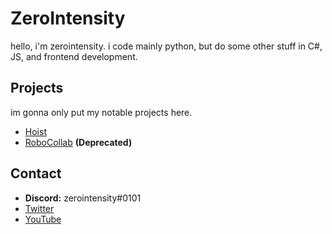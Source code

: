 # ZeroIntensity
hello, i'm zerointensity. i code mainly python, but do some other stuff in C#, JS, and frontend development. 
## Projects
im gonna only put my notable projects here.

- [Hoist](https://github.com/ZeroIntensity/Hoist)
- [RoboCollab](https://github.com/ZeroIntensity/RoboCollab) **(Deprecated)**

## Contact
- **Discord:** zerointensity#0101
- [Twitter](https://twitter.com/ZintensityDev)
- [YouTube](https://youtube.com/ZeroIntensity)
